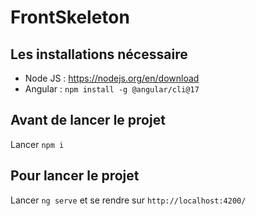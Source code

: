 # FrontSkeleton

## Les installations nécessaire
- Node JS : https://nodejs.org/en/download
- Angular : `npm install -g @angular/cli@17`

## Avant de lancer le projet

Lancer `npm i`

## Pour lancer le projet

Lancer `ng serve` et se rendre sur `http://localhost:4200/`
